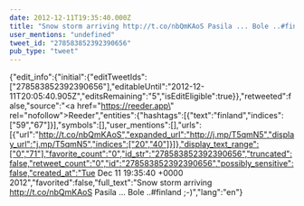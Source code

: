 ```yaml
---
date: 2012-12-11T19:35:40.000Z
title: "Snow storm arriving http://t.co/nbQmKAoS Pasila ... Bole ..#finland ;-)″"
user_mentions: "undefined"
tweet_id: "278583852392390656"
pub_type: "tweet"
---
```

{"edit_info":{"initial":{"editTweetIds":["278583852392390656"],"editableUntil":"2012-12-11T20:05:40.905Z","editsRemaining":"5","isEditEligible":true}},"retweeted":false,"source":"<a href=\"https://reeder.app\" rel=\"nofollow\">Reeder</a>","entities":{"hashtags":[{"text":"finland","indices":["59","67"]}],"symbols":[],"user_mentions":[],"urls":[{"url":"http://t.co/nbQmKAoS","expanded_url":"http://j.mp/T5qmN5","display_url":"j.mp/T5qmN5","indices":["20","40"]}]},"display_text_range":["0","71"],"favorite_count":"0","id_str":"278583852392390656","truncated":false,"retweet_count":"0","id":"278583852392390656","possibly_sensitive":false,"created_at":"Tue Dec 11 19:35:40 +0000 2012","favorited":false,"full_text":"Snow storm arriving http://t.co/nbQmKAoS Pasila ... Bole ..#finland ;-)","lang":"en"}
